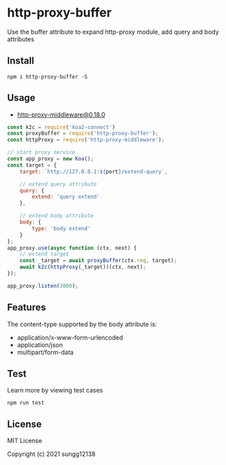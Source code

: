 # http-proxy-buffer

Use the buffer attribute to expand http-proxy module, add query and body attributes

## Install

```
npm i http-proxy-buffer -S
```

## Usage

- http-proxy-middleware@0.18.0

```javascript
const k2c = require('koa2-connect')
const proxyBuffer = require('http-proxy-buffer');
const httpProxy = require('http-proxy-middleware');

// start proxy service
const app_proxy = new Koa();
const target = {
    target: `http://127.0.0.1:${port}/extend-query`,

    // extend query attribute
    query: {
        extend: 'query extend'
    },

    // extend body attribute
    body: {
        type: 'body extend'
    }
};
app_proxy.use(async function (ctx, next) {
    // extend target
    const _target = await proxyBuffer(ctx.req, target);
    await k2c(httpProxy(_target))(ctx, next);
});

app_proxy.listen(3000);

```
## Features

The content-type supported by the body attribute is: 

- application/x-www-form-urlencoded
- application/json
- multipart/form-data

## Test

Learn more by viewing test cases

```
npm run test
```

## License

MIT License

Copyright (c) 2021 sungg12138